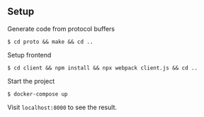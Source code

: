 ## Setup
Generate code from protocol buffers
```shell
$ cd proto && make && cd ..
```

Setup frontend
```shell
$ cd client && npm install && npx webpack client.js && cd ..
```

Start the project
```shell
$ docker-compose up
```

Visit `localhost:8000` to see the result.
